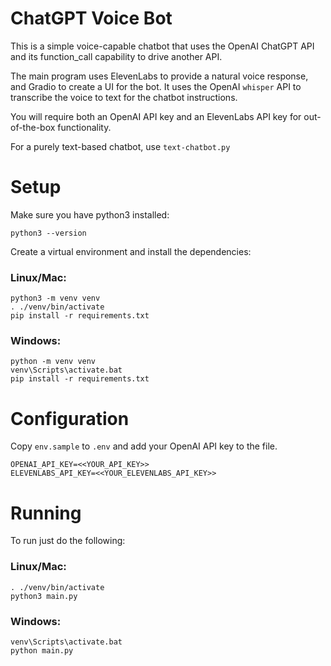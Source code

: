 # ChatGPT Voice Bot

This is a simple voice-capable chatbot that uses the OpenAI ChatGPT API
and its function_call capability to drive another API.

The main program uses ElevenLabs to provide a natural voice response, and
Gradio to create a UI for the bot. It uses the OpenAI `whisper` API
to transcribe the voice to text for the chatbot instructions.

You will require both an OpenAI API key and an ElevenLabs API key for
out-of-the-box functionality.

For a purely text-based chatbot, use `text-chatbot.py`

# Setup

Make sure you have python3 installed:

```
python3 --version
```

Create a virtual environment and install the dependencies:

### Linux/Mac:

```
python3 -m venv venv
. ./venv/bin/activate
pip install -r requirements.txt
```

### Windows:

```
python -m venv venv
venv\Scripts\activate.bat
pip install -r requirements.txt
```

# Configuration

Copy `env.sample` to `.env` and add your OpenAI API key to the file.

```
OPENAI_API_KEY=<<YOUR_API_KEY>>
ELEVENLABS_API_KEY=<<YOUR_ELEVENLABS_API_KEY>>
```

# Running

To run just do the following:

### Linux/Mac:

```
. ./venv/bin/activate
python3 main.py
```

### Windows:

```
venv\Scripts\activate.bat
python main.py
```
